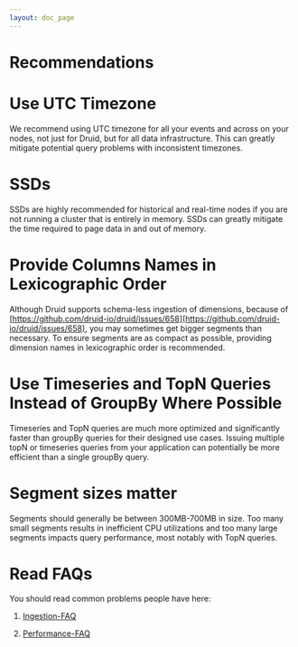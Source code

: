 ```yaml
---
layout: doc_page
---
```


Recommendations
===============

# Use UTC Timezone

We recommend using UTC timezone for all your events and across on your nodes, not just for Druid, but for all data infrastructure. This can greatly mitigate potential query problems with inconsistent timezones.

# SSDs

SSDs are highly recommended for historical and real-time nodes if you are not running a cluster that is entirely in memory. SSDs can greatly mitigate the time required to page data in and out of memory.

# Provide Columns Names in Lexicographic Order

Although Druid supports schema-less ingestion of dimensions, because of [https://github.com/druid-io/druid/issues/658](https://github.com/druid-io/druid/issues/658), you may sometimes get bigger segments than necessary. To ensure segments are as compact as possible, providing dimension names in lexicographic order is recommended.

# Use Timeseries and TopN Queries Instead of GroupBy Where Possible

Timeseries and TopN queries are much more optimized and significantly faster than groupBy queries for their designed use cases. Issuing multiple topN or timeseries queries from your application can potentially be more efficient than a single groupBy query.

# Segment sizes matter

Segments should generally be between 300MB-700MB in size. Too many small segments results in inefficient CPU utilizations and 
too many large segments impacts query performance, most notably with TopN queries.

# Read FAQs

You should read common problems people have here:

1) [Ingestion-FAQ](../ingestion/ingestion-faq.html)

2) [Performance-FAQ](../operations/performance-faq.html)
